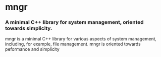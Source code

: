 # mngr
### A minimal C++ library for system management, oriented towards simplicity.

mngr is a minimal C++ library for various aspects of system management, including, for example, file management. mngr is oriented towards peformance and simplicity
